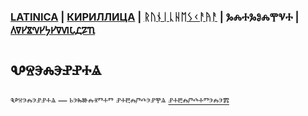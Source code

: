 ### [LATINICA](../Latn/Vselennaya.md) | [КИРИЛЛИЦА](../Cyrl/Вселенная.md) | [ᚱᚢᚾᛁᚳᚺᛖᛊᚲᚨᚤᚨ](../Runr/ᚡᛊᛖᛚᛖᚾᚾᚨᚤᚨ.md) | ⰃⰎⰀⰃⰑⰎⰉⰜⰀ | [𐍓𐍠𐍔𐍮𐍝𐍔𐍟𐍔𐍠𐍜𐍡𐍚𐍐𐍴](../Perm/𐍮𐍡𐍔𐍛𐍔𐍝𐍝𐍐𐍴.md)

#  Ⰲⱄⰵⰾⰵⱀⱀⰰⱑ

Ⰲⱄⰵⰾⰵⱀⱀⰰⱑ — ⱃⰵⰸⱆⰾⱐⱅⰰⱅ ⱀⰰⰱⰾⱓⰴⰵⱀⰹⱑ [ⱀⰰⰱⰾⱓⰴⰰⱅⰵⰾⰵⰿ](Ⱀⰰⰱⰾⱓⰴⰰⱅⰵⰾⱐ.md)
